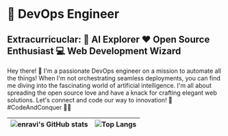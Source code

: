 # 🚀 DevOps Engineer 
## Extracurricuclar: 🤖 AI Explorer ❤️ Open Source Enthusiast 💻 Web Development Wizard

Hey there! 👋 I'm a passionate DevOps engineer on a mission to automate all the things! When I'm not orchestrating seamless deployments, you can find me diving into the fascinating world of artificial intelligence. I'm all about spreading the open source love and have a knack for crafting elegant web solutions. Let's connect and code our way to innovation! 🌟 #CodeAndConquer 🚀🌐

| ![enravi's GitHub stats](https://github-readme-stats.vercel.app/api?username=enravi&show_icons=true&theme=transparent) | ![Top Langs](https://github-readme-stats.vercel.app/api/top-langs/?username=enravi&layout=compact) |
|---|---|
